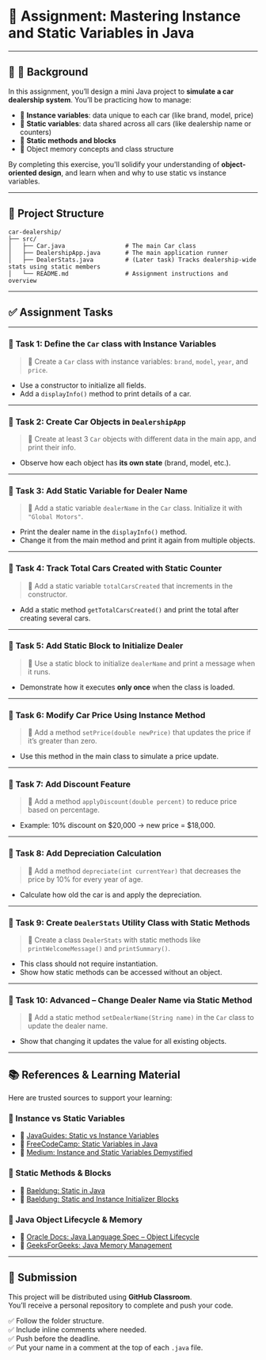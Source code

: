 # 📘 **Assignment: Mastering Instance and Static Variables in Java**

---

## 🧱 **🧠 Background**

In this assignment, you’ll design a mini Java project to **simulate a car dealership system**. You’ll be practicing how to manage:

- 🔹 **Instance variables**: data unique to each car (like brand, model, price)
- 🔹 **Static variables**: data shared across all cars (like dealership name or counters)
- 🔹 **Static methods and blocks**
- 🔹 Object memory concepts and class structure

By completing this exercise, you'll solidify your understanding of **object-oriented design**, and learn when and why to use static vs instance variables.

---

## 📂 **Project Structure**

```
car-dealership/
├── src/
│   ├── Car.java                 # The main Car class
│   ├── DealershipApp.java       # The main application runner
│   ├── DealerStats.java         # (Later task) Tracks dealership-wide stats using static members
│   └── README.md                # Assignment instructions and overview
```

---

## ✅ **Assignment Tasks**

---

### 🔧 **Task 1: Define the `Car` class with Instance Variables**

> 🎯 Create a `Car` class with instance variables: `brand`, `model`, `year`, and `price`.

- Use a constructor to initialize all fields.
- Add a `displayInfo()` method to print details of a car.

---

### 🔧 **Task 2: Create Car Objects in `DealershipApp`**

> 🎯 Create at least 3 `Car` objects with different data in the main app, and print their info.

- Observe how each object has **its own state** (brand, model, etc.).

---

### 🔧 **Task 3: Add Static Variable for Dealer Name**

> 🎯 Add a static variable `dealerName` in the `Car` class. Initialize it with `"Global Motors"`.

- Print the dealer name in the `displayInfo()` method.
- Change it from the main method and print it again from multiple objects.

---

### 🔧 **Task 4: Track Total Cars Created with Static Counter**

> 🎯 Add a static variable `totalCarsCreated` that increments in the constructor.

- Add a static method `getTotalCarsCreated()` and print the total after creating several cars.

---

### 🔧 **Task 5: Add Static Block to Initialize Dealer**

> 🎯 Use a static block to initialize `dealerName` and print a message when it runs.

- Demonstrate how it executes **only once** when the class is loaded.

---

### 🔧 **Task 6: Modify Car Price Using Instance Method**

> 🎯 Add a method `setPrice(double newPrice)` that updates the price if it’s greater than zero.

- Use this method in the main class to simulate a price update.

---

### 🔧 **Task 7: Add Discount Feature**

> 🎯 Add a method `applyDiscount(double percent)` to reduce price based on percentage.

- Example: 10% discount on $20,000 → new price = $18,000.

---

### 🔧 **Task 8: Add Depreciation Calculation**

> 🎯 Add a method `depreciate(int currentYear)` that decreases the price by 10% for every year of age.

- Calculate how old the car is and apply the depreciation.

---

### 🔧 **Task 9: Create `DealerStats` Utility Class with Static Methods**

> 🎯 Create a class `DealerStats` with static methods like `printWelcomeMessage()` and `printSummary()`.

- This class should not require instantiation.
- Show how static methods can be accessed without an object.

---

### 🔧 **Task 10: Advanced – Change Dealer Name via Static Method**

> 🎯 Add a static method `setDealerName(String name)` in the `Car` class to update the dealer name.

- Show that changing it updates the value for all existing objects.

---

## 📚 References & Learning Material

Here are trusted sources to support your learning:

### 🔸 Instance vs Static Variables

- 📘 [JavaGuides: Static vs Instance Variables](https://www.javaguides.net/2023/11/static-variable-vs-instance-variable-in-java.html#google_vignette)
- 📘 [FreeCodeCamp: Static Variables in Java](https://www.freecodecamp.org/news/static-variables-in-java/)
- 📘 [Medium: Instance and Static Variables Demystified](https://medium.com/@barbieri.santiago/understanding-static-and-instance-variables-in-java-f53173cabe8c)

### 🔸 Static Methods & Blocks

- 📘 [Baeldung: Static in Java](https://www.baeldung.com/java-static)
- 📘 [Baeldung: Static and Instance Initializer Blocks](https://www.baeldung.com/java-static-instance-initializer-blocks)

### 🔸 Java Object Lifecycle & Memory

- 📘 [Oracle Docs: Java Language Spec – Object Lifecycle](https://docs.oracle.com/javase/specs/jls/se17/html/jls-12.html)
- 📘 [GeeksForGeeks: Java Memory Management](https://www.geeksforgeeks.org/java-memory-management/)

---

## 🚀 Submission

This project will be distributed using **GitHub Classroom**.  
You’ll receive a personal repository to complete and push your code.

✅ Follow the folder structure.  
✅ Include inline comments where needed.  
✅ Push before the deadline.  
✅ Put your name in a comment at the top of each `.java` file.
